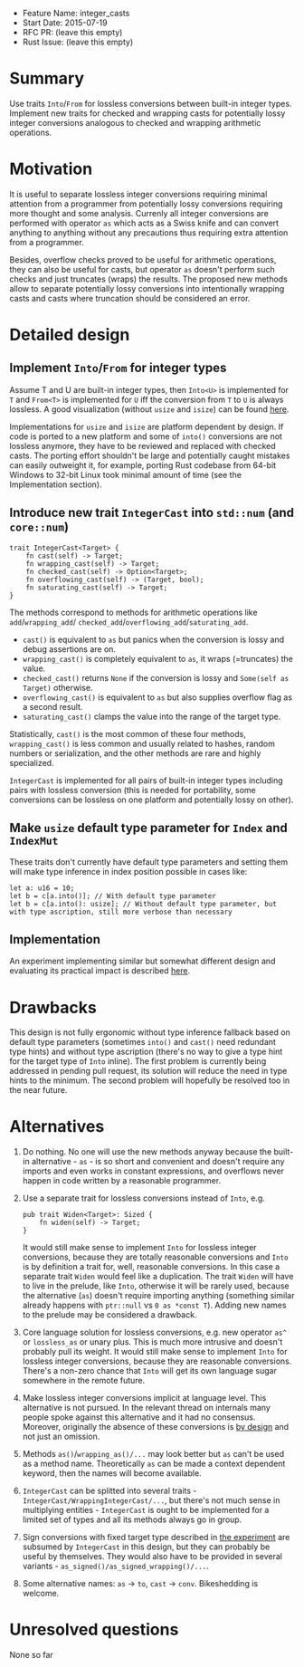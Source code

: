 - Feature Name: integer_casts
- Start Date: 2015-07-19
- RFC PR: (leave this empty)
- Rust Issue: (leave this empty)

# Summary

Use traits `Into`/`From` for lossless conversions between built-in integer types. Implement new
traits for checked and wrapping casts for potentially lossy integer conversions analogous to checked
and wrapping arithmetic operations.

# Motivation

It is useful to separate lossless integer conversions requiring minimal attention from a programmer
from potentially lossy conversions requiring more thought and some analysis. Currenly all integer
conversions are performed with operator `as` which acts as a Swiss knife and can convert anything to
anything without any precautions thus requiring extra attention from a programmer.

Besides, overflow checks proved to be useful for arithmetic operations, they can also be useful for
casts, but operator `as` doesn't perform such checks and just truncates (wraps) the results.
The proposed new methods allow to separate potentially lossy conversions into intentionally wrapping
casts and casts where truncation should be considered an error.

# Detailed design

## Implement `Into`/`From` for integer types

Assume T and U are built-in integer types, then `Into<U>` is implemented for `T` and `From<T>` is
implemented for `U` iff the conversion from `T` to `U` is always lossless.
A good visualization (without `usize` and `isize`) can be found [here][1].

Implementations for `usize` and `isize` are platform dependent by design. If code is ported
to a new platform and some of `into()` conversions are not lossless anymore, they have to be
reviewed and replaced with checked casts. The porting effort shouldn't be large and potentially
caught mistakes can easily outweight it, for example, porting Rust codebase from 64-bit Windows to
32-bit Linux took minimal amount of time (see the Implementation section).

## Introduce new trait `IntegerCast` into `std::num` (and `core::num`)

```
trait IntegerCast<Target> {
    fn cast(self) -> Target;
    fn wrapping_cast(self) -> Target;
    fn checked_cast(self) -> Option<Target>;
    fn overflowing_cast(self) -> (Target, bool);
    fn saturating_cast(self) -> Target;
}
```

The methods correspond to methods for arithmetic operations like `add`/`wrapping_add`/
`checked_add`/`overflowing_add`/`saturating_add`.
- `cast()` is equivalent to `as` but panics when the conversion is lossy and debug assertions are on.
- `wrapping_cast()` is completely equivalent to `as`, it wraps (=truncates) the value.
- `checked_cast()` returns `None` if the conversion is lossy and `Some(self as Target)` otherwise.
- `overflowing_cast()` is equivalent to `as` but also supplies overflow flag as a second result.
- `saturating_cast()` clamps the value into the range of the target type.

Statistically, `cast()` is the most common of these four methods, `wrapping_cast()` is less common
and usually related to hashes, random numbers or serialization, and the other methods are rare and
highly specialized.

`IntegerCast` is implemented for all pairs of built-in integer types including pairs with lossless
conversion (this is needed for portability, some conversions can be lossless on one platform and
potentially lossy on other).

## Make `usize` default type parameter for `Index` and `IndexMut`

These traits don't currently have default type parameters and setting them will make type inference in index position possible in cases like:
```
let a: u16 = 10;
let b = c[a.into()]; // With default type parameter
let b = c[a.into(): usize]; // Without default type parameter, but with type ascription, still more verbose than necessary
```

## Implementation
An experiment implementing similar but somewhat different design and evaluating its practical
impact is described [here][2].

# Drawbacks

This design is not fully ergonomic without type inference fallback based on default type parameters
(sometimes `into()` and `cast()` need redundant type hints) and without type ascription (there's no
way to give a type hint for the target type of `Into` inline). The first problem is currently being
addressed in pending pull request, its solution will reduce the need in type hints to the minimum.
The second problem will hopefully be resolved too in the near future.

# Alternatives

1. Do nothing. No one will use the new methods anyway because the built-in alternative - `as` - is
so short and convenient and doesn't require any imports and even works in constant expressions,
and overflows never happen in code written by a reasonable programmer.

2. Use a separate trait for lossless conversions instead of `Into`, e.g.

    ```
    pub trait Widen<Target>: Sized {
        fn widen(self) -> Target;
    }
    ```

    It would still make sense to implement `Into` for lossless integer conversions, because they are
totally reasonable conversions and `Into` is by definition a trait for, well, reasonable
conversions. In this case a separate trait `Widen` would feel like a duplication.
The trait `Widen` will have to live in the prelude, like `Into`, otherwise it will be rarely
used, because the alternative (`as`) doesn't require importing anything (something similar already
happens with `ptr::null` vs `0 as *const T`). Adding new names to the prelude may be considered a
drawback.

3. Core language solution for lossless conversions, e.g. new operator `as^` or `lossless_as` or
unary plus. This is much more intrusive and doesn't probably pull its weight.
It would still make sense to implement `Into` for lossless integer conversions, because they are
reasonable conversions. There's a non-zero chance that `Into` will get its own language sugar
somewhere in the remote future.

4. Make lossless integer conversions implicit at language level. This alternative is not pursued.
In the relevant thread on internals many people spoke against this alternative and it had no
consensus. Moreover, originally the absence of these conversions is [by design][4] and not just an
omission.

5. Methods `as()`/`wrapping_as()/...` may look better but `as` can't be used as a method name.
Theoretically `as` can be made a context dependent keyword, then the names will become available.

6. `IntegerCast` can be splitted into several traits - `IntegerCast/WrappingIntegerCast/...`, but
there's not much sense in multiplying entities - `IntegerCast` is ought to be implemented for a
limited set of types and all its methods always go in group.

7. Sign conversions with fixed target type described in [the experiment][2] are subsumed by `IntegerCast` in this
design, but they can probably be useful by themselves. They would also have to be provided in
several variants - `as_signed()/as_signed_wrapping()/...`.

8. Some alternative names: `as` -> `to`, `cast` -> `conv`. Bikeshedding is welcome.

# Unresolved questions

None so far

[1]: https://internals.rust-lang.org/t/implicit-widening-polymorphic-indexing-and-similar-ideas/1141/45
[2]: https://internals.rust-lang.org/t/implicit-widening-polymorphic-indexing-and-similar-ideas/1141/70
[3]: https://internals.rust-lang.org/t/implicit-widening-polymorphic-indexing-and-similar-ideas/1141
[4]: http://graydon2.dreamwidth.org/2015/07/03/
